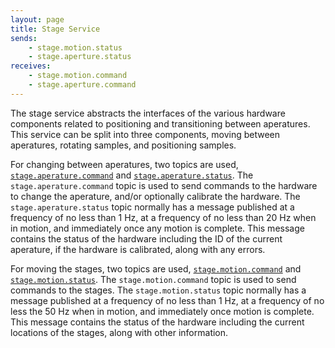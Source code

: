 ```yaml
---
layout: page
title: Stage Service
sends:
    - stage.motion.status
    - stage.aperture.status
receives:
    - stage.motion.command
    - stage.aperture.command
---
```


The stage service abstracts the interfaces of the various hardware components related to positioning and transitioning between aperatures.
This service can be split into three components, moving between aperatures, rotating samples, and positioning samples.

For changing between aperatures, two topics are used, [`stage.aperature.command`](/topics.html#stage-aperature-command) and [`stage.aperature.status`](/topics.html#stage-aperature-status).
The `stage.aperature.command` topic is used to send commands to the hardware to change the aperature, and/or optionally calibrate the hardware.
The `stage.aperature.status` topic normally has a message published at a frequency of no less than 1 Hz, at a frequency of no less than 20 Hz when in motion, and immediately once any motion is complete.
This message contains the status of the hardware including the ID of the current aperature, if the hardware is calibrated, along with any errors.

For moving the stages, two topics are used, [`stage.motion.command`](/topics.html#stage-motion-command) and [`stage.motion.status`](/topics.html#stage-motion-status).
The `stage.motion.command` topic is used to send commands to the stages.
The `stage.motion.status` topic normally has a message published at a frequency of no less than 1 Hz, at a frequency of no less the 50 Hz when in motion, and immediately once motion is complete.
This message contains the status of the hardware including the current locations of the stages, along with other information.